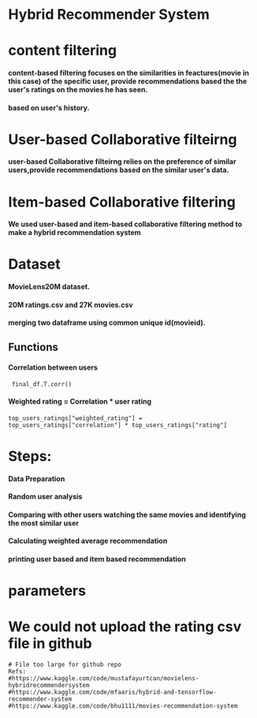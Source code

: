# Hybrid Recommender System

# content filtering
#### content-based filtering focuses on the similarities in feactures(movie in this case) of the specific user, provide recommendations based the the user's ratings on the movies he has seen.
#### based on user's history.
# User-based Collaborative filteirng
#### user-based Collaborative filteirng relies on the preference of similar users,provide recommendations based on the similar user's data.
# Item-based Collaborative filtering


#### We used user-based and item-based collaborative filtering method to make a hybrid recommendation system

# Dataset
#### MovieLens20M dataset.
#### 20M ratings.csv and 27K movies.csv
#### merging two dataframe using common unique id(movieid).

## Functions
#### Correlation between users
``` final_df.T.corr()```

#### Weighted rating = Correlation * user rating
```top_users_ratings["weighted_rating"] = top_users_ratings["correlation"] * top_users_ratings["rating"]```

# Steps:
#### Data Preparation
#### Random user analysis
#### Comparing with other users watching the same movies and identifying the most similar user
#### Calculating weighted average recommendation
#### printing user based and item based recommendation


# parameters 

# We could not upload the rating csv file in github
    # File too large for github repo
    Refs:
    #https://www.kaggle.com/code/mustafayurtcan/movielens-hybridrecommendersystem
    #https://www.kaggle.com/code/mfaaris/hybrid-and-tensorflow-recommender-system
    #https://www.kaggle.com/code/bhu1111/movies-recommendation-system
